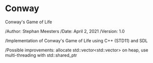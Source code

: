 # Conway
Conway's Game of Life

/Author: 	Stephan Meesters
/Date:	April 2, 2021
/Version: 1.0

/Implementation of Conway's Game of Life using C++ (STD11) and SDL

/Possible improvements: allocate std::vector<std::vector<T>> on heap,
                        use multi-threading with std::shared_ptr
